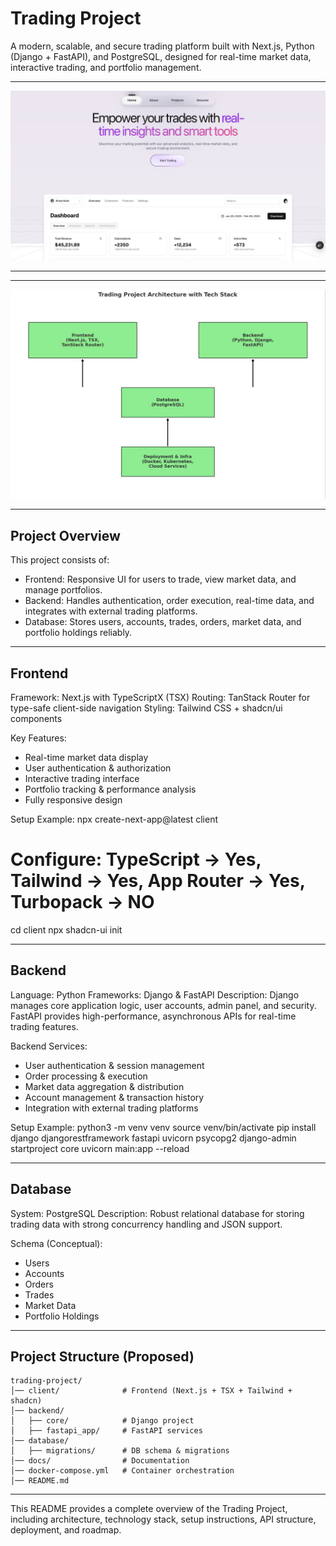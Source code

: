 # Trading Project

A modern, scalable, and secure trading platform built with Next.js, Python (Django + FastAPI), and PostgreSQL, designed for real-time market data, interactive trading, and portfolio management.

---
![HERO](./client/public/Hero.png)

---
---
![Architecture](image.png)

---
## Project Overview

This project consists of:

- Frontend: Responsive UI for users to trade, view market data, and manage portfolios.
- Backend: Handles authentication, order execution, real-time data, and integrates with external trading platforms.
- Database: Stores users, accounts, trades, orders, market data, and portfolio holdings reliably.

---

## Frontend

Framework: Next.js with TypeScriptX (TSX)
Routing: TanStack Router for type-safe client-side navigation
Styling: Tailwind CSS + shadcn/ui components

Key Features:
- Real-time market data display
- User authentication & authorization
- Interactive trading interface
- Portfolio tracking & performance analysis
- Fully responsive design

Setup Example:
npx create-next-app@latest client
# Configure: TypeScript → Yes, Tailwind → Yes, App Router → Yes, Turbopack → NO
cd client
npx shadcn-ui init

---

## Backend

Language: Python
Frameworks: Django & FastAPI
Description: Django manages core application logic, user accounts, admin panel, and security. FastAPI provides high-performance, asynchronous APIs for real-time trading features.

Backend Services:
- User authentication & session management
- Order processing & execution
- Market data aggregation & distribution
- Account management & transaction history
- Integration with external trading platforms

Setup Example:
python3 -m venv venv
source venv/bin/activate
pip install django djangorestframework fastapi uvicorn psycopg2
django-admin startproject core
uvicorn main:app --reload

---

## Database

System: PostgreSQL
Description: Robust relational database for storing trading data with strong concurrency handling and JSON support.

Schema (Conceptual):
- Users
- Accounts
- Orders
- Trades
- Market Data
- Portfolio Holdings

---



## Project Structure (Proposed)
```
trading-project/
│── client/              # Frontend (Next.js + TSX + Tailwind + shadcn)
│── backend/
│   ├── core/            # Django project
│   ├── fastapi_app/     # FastAPI services
│── database/
│   ├── migrations/      # DB schema & migrations
│── docs/                # Documentation
│── docker-compose.yml   # Container orchestration
│── README.md
```
---

This README provides a complete overview of the Trading Project, including architecture, technology stack, setup instructions, API structure, deployment, and roadmap.
